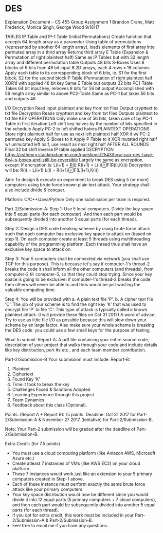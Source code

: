 # DES

Explanation Document – CS 455 Group Assignment 1
Brandon Crane, Matt Frederick, Monica Singh, George Wood
9/18/17

TABLES
  IP Table and IP-1 Table (Initial Permutations)
    Create function that accepts 64 length array as a parameter
    Using table of permutations (represented by another 64 length array), loads elements of first array into permuted array         in a third array
    Returns third array
  E Table (Expansion & Permutation of right plaintext half)
    Same as IP Tables but with 32 length array and different permutation table
    Outputs 48 bits
  S-Boxes
    Uses 8 blocks of 6 bits from 48 bit input
    6 2D arrays, each 4 rows x 16 columns
    Apply each table to its corresponding block of 6 bits, ie. S1 for the first block, S2 for the second block
  P Table (Permutation of right plaintext half XOR’d with applied 48 bit key
    Same E Table but outputs 32 bits
  PC1-Table
    Takes 64 bit input key, removes 8 bits for 56 bit output
    Accomplished with 56 length array similar to above
  PC2-Table
    Same as PC-1 but takes 56 bits and outputs 48

I/O
  Encryption
    Read input plaintext and key from txt files
    Output crypttext to txt file
  Decryption
    Reads crypttext and key from txt files
    Outputs plaintext to txt file
KEY OPERATIONS
  Only make use of 56 bits, taken care of by PC-1 Table in first iteration
  Left shift key halves by the number of bits specified in the schedule
  Apply PC-2 to left shifted halves
PLAINTEXT OPERATIONS
  Store right plaintext half for use as next left plaintext half
  XOR it w/ PC-2 permuted key
  Apply S-Boxes to it
  Apply P-Table to it
  XOR mutated right half w/ unmutated left half, use result as next right half
AFTER ALL ROUNDS
  Final 32 bit shift
  Inverse IP table applied
DECRYPTION
  https://cstheory.stackexchange.com/questions/2543/how-can-des-have-6x4-s-boxes-and-still-be-reversible
  Largely the same as encryption, except:
    If encryption is:
      L(i+1) = R(i)
      R(i+1) = L(i)⊕F(R(i),K(i))
    Decryption will be:
      R(i) = L(i+1)
      L(i) = R(i+1)⊕F(L(i+1),K(i))


Aim: To design &  execute an experiment to break DES using 5 (or more) computers
 using brute force known plain text attack. Your strategy shall also include
 divide & conquer.

Platform: C/C++/Java/Python
Only one submission per team is required.

Part-2/Submission-A:
Step 1: Use 5 local computers. Divide the key space into 5 equal parts
(for each computer). And then each part would be subsequently divided into
another 5 equal parts (for each thread).

Step 2: Design a DES code breaking scheme by using brute force attack such that
each computer has exclusive key space to attack on (based on step 1). On each
computer create at least 5 threads using multithreading capability of the
programming platform. Each thread thus shall have an exclusive key space to
attack on.

Step 3: Your 5 computers shall be connected via network (you shall use TCP for
this purpose). This is because let's say if computer-1's thread-2 breaks the
code it shall inform all the other computers (and threads), from computer-2
till computer-5, so that they could stop trying. Since your key space is going
to be exclusive: if computer-1's thread-2 breaks the code then others will never
be able to and thus would be just wasting the valuable computing time.

Step 4: You will be provided with a. A plain text file 'P', b. A cipher text
file 'C'. The job of your scheme is to find the right key 'K' that was used to
encrypt file 'P' to file 'C'. This type of attack is typically called a known
plaintext attack. (I will provide these files on Oct 31 2017)
A word of advice: Try to use as little file I/O as possible because this will
slow down your scheme by an large factor. Also make sure your whole scheme is
breaking the DES code: you could use a few small keys for the purpose of testing.

What to submit: Report-A: A pdf file containing your entire source code,
description of your project that walks through your code and include details
like key distribution, port #s etc., and each team member contribution.

Part-2/Submission-B
Your submission must include: Report-B:
1. Plaintext
2. Ciphertext
3. Found Key 'K'
4. Time it took to break the key
5. Challenges Faced & Solutions Adopted
6. Learning Experience through this project
7. Team Dynamics
8. Feedback about this class (Optional).

Points: (Report A + Report B): 15 points.
Deadline: Oct 31 2017 for Part-2/Submission-A & November 27 2017 (tentative)
for Part-2/Submission-B.

Note: Your Part-2 submission will be graded after the deadline of
Part-2/Submission-B.

Extra Credit: (for 7.5 points)
+ You must use a cloud computing platform (like Amazon AWS, Microsoft Azure etc.)
+ Create atleast 7 instances of VMs (like AWS EC2) on your cloud platform.
+ These 7 instances would work just like an extension to your 5 primary
  computers created in Step-1 above.
+ Each of these instance must perform exactly the same brute force attack like
  your primary computers.
+ Your key space distribution would now be different since you would divide it
  into 12 equal parts (5 primary computers + 7 cloud computers), and then each
  part would be subsequently divided into another 5 equal parts (for each
  thread).
+ If you opt for extra credit, this work must be included in your
  Part-2/Submission-A & Part-2/Submission-B.
+ Feel free to email me if you have any questions.

